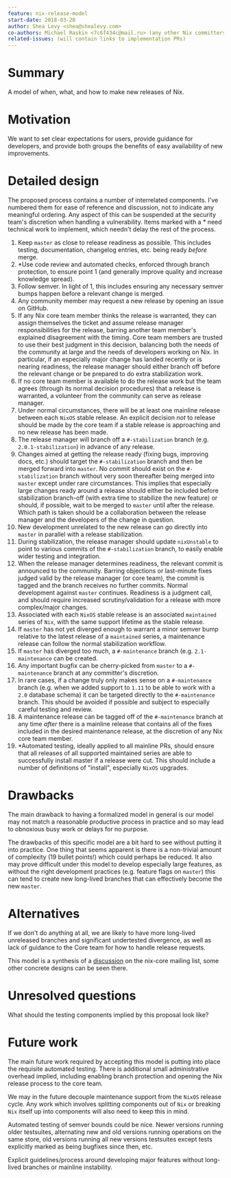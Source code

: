 ```yaml
---
feature: nix-release-model
start-date: 2018-03-28
author: Shea Levy <shea@shealevy.com>
co-authors: Michael Raskin <7c6f434c@mail.ru> (any other Nix committers on-board?)
related-issues: (will contain links to implementation PRs)
---
```


# Summary
[summary]: #summary

A model of when, what, and how to make new releases of Nix.

# Motivation
[motivation]: #motivation

We want to set clear expectations for users, provide guidance for
developers, and provide both groups the benefits of easy availability
of new improvements.

# Detailed design
[design]: #detailed-design

The proposed process contains a number of interrelated components.
I've numbered them for ease of reference and discussion, not to
indicate any meaningful ordering. Any aspect of this can be suspended
at the security team's discretion when handling a vulnerability. Items
marked with a * need technical work to implement, which needn't delay
the rest of the process.

1. Keep `master` as close to release readiness as possible. This
   includes testing, documentation, changelog entries, etc. being
   ready *before* merge.
2. \*Use code review and automated checks, enforced through branch
    protection, to ensure point 1 (and generally improve quality and
    increase knowledge spread).
3. Follow semver. In light of 1, this includes ensuring any necessary
   semver bumps happen before a relevant change is merged.
4. Any community member may request a new release by opening an issue
   on GitHub.
5. If any Nix core team member thinks the release is warranted, they
   can assign themselves the ticket and assume release manager
   responsibilities for the release, barring another team member's
   explained disagreement with the timing. Core team members are
   trusted to use their best judgment in this decision, balancing both
   the needs of the community at large and the needs of developers
   working on Nix. In particular, if an especially major change has
   landed recently or is nearing readiness, the release manager should
   either branch off before the relevant change or be prepared to do
   extra stabilization work.
6. If no core team member is available to do the release work but the
   team agrees (through its normal decision procedures) that a release
   is warranted, a volunteer from the community can serve as release
   manager.
7. Under normal circumstances, there will be at least one mainline
   release between each `NixOS` stable release. An explicit decision
   *not* to release should be made by the core team if a stable
   release is approaching and no new release has been made.
8. The release manager will branch off a `#-stabilization` branch
   (e.g. `2.0.1-stabilization`) in advance of any release.
9. Changes aimed at getting the release ready (fixing bugs, improving
   docs, etc.) should target the `#-stabilization` branch and then
   be merged forward into `master`. No commit should exist on the
   `#-stabilization` branch without very soon thereafter being merged
   into `master` except under rare circumstances. This implies that
   especially large changes ready around a release should either be
   included before stabilization branch-off (with extra time to
   stabilize the new feature) or should, if possible, wait to be
   merged to `master` until after the release. Which path is taken
   should be a collaboration between the release manager and the
   developers of the change in question.
10. New development unrelated to the new release can go directly into
    `master` in parallel with a release stabilization.
11. During stabilization, the release manager should update
    `nixUnstable` to point to various commits of the `#-stabilization`
    branch, to easily enable wider testing and integration.
12. When the release manager determines readiness, the relevant commit
    is announced to the community. Barring objections or last-minute
    fixes judged valid by the release manager (or core team), the
    commit is tagged and the branch receives no further commits.
    Normal development against `master` continues. Readiness is a
    judgment call, and should require increased scrutiny/validation
    for a release with more complex/major changes.
13. Associated with each `NixOS` stable release is an associated
    `maintained` series of `Nix`, with the same support lifetime as
    the stable release.
14. If `master` has not yet diverged enough to warrant a minor semver
    bump relative to the latest release of a `maintained` series, a
    maintenance release can follow the normal stabilization workflow.
15. If `master` has diverged too much, a `#-maintenance` branch (e.g.
    `2.1-maintenance` can be created.
16. Any important bugfix can be cherry-picked from `master` to a
    `#-maintenance` branch at any committer's discretion.
17. In rare cases, if a change truly only makes sense on a
    `#-maintenance` branch (e.g. when we added support to `1.11` to
    be able to work with a `2.0` database schema) it can be targeted
    directly to the `#-maintenance` branch. This should be avoided if
    possible and subject to especially careful testing and review.
18. A maintenance release can be tagged off of the `#-maintenance`
    branch at any time *after* there is a mainline release that
    contains all of the fixes included in the desired maintenance
    release, at the discretion of any Nix core team member.
19. \*Automated testing, ideally applied to all mainline PRs, should
     ensure that all releases of all supported maintained series are
     able to successfully install master if a release were cut. This
     should include a number of definitions of "install", especially
     `NixOS` upgrades.

# Drawbacks
[drawbacks]: #drawbacks

The main drawback to having a formalized model in general is our model
may not match a reasonable productive process in practice and so may
lead to obnoxious busy work or delays for no purpose.

The drawbacks of this specific model are a bit hard to see without
putting it into practice. One thing that seems apparent is there is a
non-trivial amount of complexity (19 bullet points!) which could
perhaps be reduced. It also may prove difficult under this model to
develop especially large features, as without the right development
practices (e.g. feature flags on `master`) this can tend to create
new long-lived branches that can effectively become the new `master`.

# Alternatives
[alternatives]: #alternatives

If we don't do anything at all, we are likely to have more long-lived
unreleased branches and significant undertested divergence, as well as
lack of guidance to the Core team for how to handle release requests.

This model is a synthesis of a [discussion] on the nix-core mailing
list, some other concrete designs can be seen there.

[discussion]: https://groups.google.com/forum/#!msg/nix-core/9L7jZ9W8VGc/8LaBUc_tBQAJ

# Unresolved questions
[unresolved]: #unresolved-questions

What should the testing components implied by this proposal look like?

# Future work
[future]: #future-work

The main future work required by accepting this model is putting into
place the requisite automated testing. There is additional small
administrative overhead implied, including enabling branch protection
and opening the Nix release process to the core team.

We may in the future decouple maintenance support from the `NixOS`
release cycle. Any work which involves splitting components out of
`Nix` or breaking `Nix` itself up into components will also need to
keep this in mind.

Automated testing of semver bounds could be nice. Newer versions
running older testsuites, alternating new and old versions running
operations on the same store, old versions running all new versions
testsuites except tests explicitly marked as being bugfixes since
then, etc.

Explicit guidelines/process around developing major features without
long-lived branches or mainline instability.
